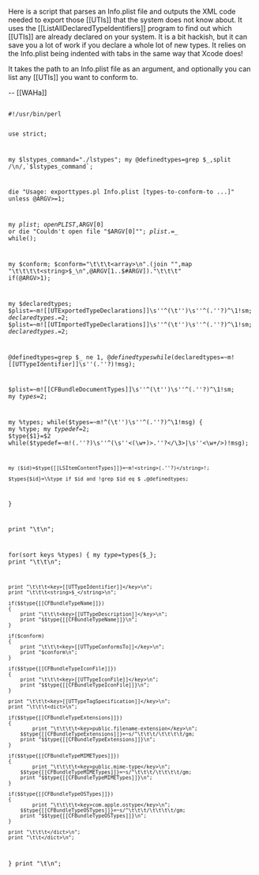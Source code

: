 Here is a script that parses an Info.plist file and outputs the XML code needed to export those [[UTIs]] that the system does not know about. It uses the [[ListAllDeclaredTypeIdentifiers]] program to find out which [[UTIs]] are already declared on your system. It is a bit hackish, but it can save you a lot of work if you declare a whole lot of new types. It relies on the Info.plist being indented with tabs in the same way that Xcode does! 

It takes the path to an Info.plist file as an argument, and optionally you can list any [[UTIs]] you want to conform to.

-- [[WAHa]]

<code>
#!/usr/bin/perl

use strict;

my $lstypes_command="./lstypes";
my @definedtypes=grep $_,split /\n/,`$lstypes_command`;

die "Usage: exporttypes.pl Info.plist [types-to-conform-to ...]" unless @ARGV>=1;

my $plist;
open PLIST,$ARGV[0] or die "Couldn't open file \"$ARGV[0]\"";
$plist.=$_ while(<PLIST>);

my $conform;
$conform="\t\t\t<array>\n".(join "",map "\t\t\t\t<string>$_</string>\n",@ARGV[1..$#ARGV])."\t\t\t</array>"
	if(@ARGV>1);

my $declaredtypes;
$plist=~m!<key>[[UTExportedTypeDeclarations]]</key>\s''^(\t'')<array>\s''^(.''?)^\1</array>!sm;
$declaredtypes.=$2;
$plist=~m!<key>[[UTImportedTypeDeclarations]]</key>\s''^(\t'')<array>\s''^(.''?)^\1</array>!sm;
$declaredtypes.=$2;

@definedtypes=grep $_ ne $1,@definedtypes
	while($declaredtypes=~m!<key>[[UTTypeIdentifier]]</key>\s''<string>(.''?)</string>!msg);

$plist=~m!<key>[[CFBundleDocumentTypes]]</key>\s''^(\t'')<array>\s''^(.''?)^\1</array>!sm;
my $types=$2;

my %types;
while($types=~m!^(\t'')<dict>\s''^(.''?)^\1</dict>!msg)
{
	my %type;
	my $typedef=$2;
	$type{$1}=$2 while($typedef=~m!<key>(.''?)</key>\s''^(\s''<(\w+)>.''?</\3>|\s''<\w+/>)!msg);

	my ($id)=$type{[[LSItemContentTypes]]}=~m!<string>(.''?)</string>!;

	$types{$id}=\%type if $id and !grep $id eq $_,@definedtypes;
}

print "\t<array>\n";

for(sort keys %types)
{
	my $type=$types{$_};
	print "\t\t<dict>\n";

	print "\t\t\t<key>[[UTTypeIdentifier]]</key>\n";
	print "\t\t\t<string>$_</string>\n";

	if($$type{[[CFBundleTypeName]]})
	{
		print "\t\t\t<key>[[UTTypeDescription]]</key>\n";
		print "$$type{[[CFBundleTypeName]]}\n";
	}

	if($conform)
	{
		print "\t\t\t<key>[[UTTypeConformsTo]]</key>\n";
		print "$conform\n";
	}

	if($$type{[[CFBundleTypeIconFile]]})
	{
		print "\t\t\t<key>[[UTTypeIconFile]]</key>\n";
		print "$$type{[[CFBundleTypeIconFile]]}\n";
	}

	print "\t\t\t<key>[[UTTypeTagSpecification]]</key>\n";
	print "\t\t\t<dict>\n";

	if($$type{[[CFBundleTypeExtensions]]})
	{
        	print "\t\t\t\t<key>public.filename-extension</key>\n";
		$$type{[[CFBundleTypeExtensions]]}=~s/^\t\t\t/\t\t\t\t/gm;
		print "$$type{[[CFBundleTypeExtensions]]}\n";
	}

	if($$type{[[CFBundleTypeMIMETypes]]})
	{
        	print "\t\t\t\t<key>public.mime-type</key>\n";
		$$type{[[CFBundleTypeMIMETypes]]}=~s/^\t\t\t/\t\t\t\t/gm;
		print "$$type{[[CFBundleTypeMIMETypes]]}\n";
	}

	if($$type{[[CFBundleTypeOSTypes]]})
	{
        	print "\t\t\t\t<key>com.apple.ostype</key>\n";
		$$type{[[CFBundleTypeOSTypes]]}=~s/^\t\t\t/\t\t\t\t/gm;
		print "$$type{[[CFBundleTypeOSTypes]]}\n";
	}

	print "\t\t\t</dict>\n";
	print "\t\t</dict>\n";
}
print "\t</array>\n";
</code>